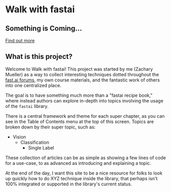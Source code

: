 # Walk with fastai



## Something is Coming...

[Find out more](https://thezachmueller.gumroad.com/p/walk-with-fastai-revisited)

## What is this project?

Welcome to Walk with fastai! This project was started by me (Zachary Mueller) as a way to collect interesting techniques dotted throughout the [fast.ai forums](forums.fast.ai), my own course materials, and the fantastic work of others into one centralized place.

The goal is to have something much more than a "fastai recipe book," where instead authors can explore in-depth into topics involving the usage of the `fastai` library. 

There is a central framework and theme for each super chapter, as you can see in the Table of Contents menu at the top of this screen. Topics are broken down by their super topic, such as:
* Vision
  * Classification
    * Single Label

These collection of articles can be as simple as showing a few lines of code for a use-case, to as advanced as introducing and explaining a topic.

At the end of the day, I want this site to be a nice resource for folks to look up quickly how to do XYZ technique inside the library, that perhaps isn't 100% integrated or supported in the library's current status. 

